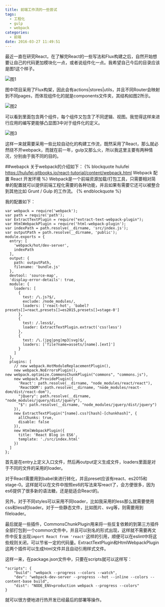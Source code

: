```yaml
---
title: 前端工作流的一些尝试
tags:
  - 工程化
  - gulp
  - webpack
categories:
  - 前端
date: 2016-03-27 11:49:51
---
```


最近一直在研究React，在了解完React的一些写法和Flux构建之后，自然开始想要让自己的代码更加模块化一点，或者说组件化一点。我希望自己今后的目录应该是图1这个样子。

![图1](http://ww4.sinaimg.cn/mw690/7314808bgw1f2bazkjo84j206q0ck0tf.jpg "图1")

图中项目采用了Flux构架，因此会有actions|stores|utils，并且不同Router会映射到不同pages，而体现组件化的就是components文件夹，其结构如图2所示。

![图2](http://ww4.sinaimg.cn/mw690/7314808bgw1f2bazlek6ej206704xt8v.jpg "图2")

可以看到里面包含两个组件，每个组件又包含了不同逻辑、视图。我觉得这样来进行应用的编写更能够凸显图3中对于组件化的定义。

![图3](http://ww4.sinaimg.cn/mw690/7314808bgw1f2bazloo4kj20gh0a7my9.jpg "图3")

这样一来就需要采用一些比较自动化的构建工作流，既然采用了React，那么就必然绕不开webpack，而就在前一年，gulp又那么火，所以我这里主要有两种情况，分别由于我不同的目的。

##webapck
关于webpack的介绍如下：
{% blockquote hulufei https://hulufei.gitbooks.io/react-tutorial/content/webpack.html Webpack 配置 React 开发环境 %}
Webpack是一个前端资源加载/打包工具，只需要相对简单的配置就可以提供前端工程化需要的各种功能，并且如果有需要它还可以被整合到其他比如 Grunt / Gulp 的工作流。
{% endblockquote %}

我的配置如下：

```
var webpack = require('webpack');
var path = require('path');
var ExtractTextPlugin = require("extract-text-webpack-plugin");
var HtmlWebpackPlugin = require('html-webpack-plugin');
var indexPath = path.resolve(__dirname, 'src/index.js');
var outputPath = path.resolve(__dirname, 'public');
module.exports = {
  entry: [
    'webpack/hot/dev-server',
    indexPath
  ],
  output: {
    path: outputPath,
    filename: 'bundle.js'
  },
  devtool: 'source-map',
  'display-error-details': true,
  module: {
    loaders: [
      {
        test: /\.js?$/,
        exclude: /node_modules/,
        loaders: ['react-hot', 'babel?presets[]=react,presets[]=es2015,presets[]=stage-0']
      },
      {
        test: /.less$/,
        loader: ExtractTextPlugin.extract('css!less')
      },
      {
        test: /\.(jpg|png|mp3|svg)$/,
        loaders: ['file?name=assets/[name].[ext]']
      }
    ]
  },
  plugins: [
    // new webpack.HotModuleReplacementPlugin(),
    new webpack.NoErrorsPlugin(),
new webpack.optimize.CommonsChunkPlugin("commons", "commons.js"),
    new webpack.ProvidePlugin({
      'React': path.resolve(__dirname, "node_modules/react/react"),
      'ReactDOM': path.resolve(__dirname, "node_modules/react-dom/dist/react-dom"),
      "jQuery": path.resolve(__dirname, "node_modules/jquery/dist/jquery"),
      "$": path.resolve(__dirname, "node_modules/jquery/dist/jquery")
    }),
    new ExtractTextPlugin("[name].css?[hash]-[chunkhash]", {
      allChunks: true,
      disable: false
    }),
    new HtmlWebpackPlugin({
      title: 'React Blog in ES6',
      template: './src/index.html'
    })
  ]
};
```

首先是在entry上定义入口文件，然后再output定义生成文件，loaders里面是对于不同的文件的采用的loader。

对于React需要用到babel来进行转化，并且preset应该有react、es2015和stage-0。这样就可以在文件中按照es6的写法来写react了，会方便很多，因为es6提供了很多新的语法糖，还是挺适合React的。

另外，对于不同styles可以采用不同loader，比如我采用的less那么就需要使用css和less的loader。对于一些静态文件，比如图片、svg等，则需要用到fileloader。

最后就是一些插件，CommonsChunkPlugin用来将一些反复依赖的到第三方插件全部打包到一个common文件中，并且可以别名的形式出现，这样就不需要再文件中反复出现`import React from 'react'`这样的引用，顺便可以在eslint中将这些规则关闭，可以节省一定的代码量。ExtractTextPlugin和HtmlWebpackPlugin这两个插件可以生成html文件并且自动引用样式文件。

这样一来，在package.json文件中，只要在scripts就可以这样写：

    "scripts": {
        "build": "webpack --progress --colors --watch",
        "dev": "webpack-dev-server --progress --hot --inline --colors --content-base build",
        "dist": "NODE_ENV=production webpack --progress --colors"
    }

就可以很方便地进行热开发已经最后的部署等操作。